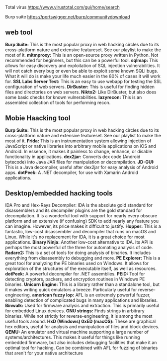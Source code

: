 Total virus
https://www.virustotal.com/gui/home/search

Burp suite
https://portswigger.net/burp/communitydownload

## web tool

   **Burp Suite:** This is the most popular proxy in web hacking circles due to its cross-platform nature and extensive featureset. See       our playlist to make the most of it.
    **mitmproxy:** This is an open-source proxy written in Python. Not recommended for beginners, but this can be a powerful tool.
    **sqlmap:** This allows for easy discovery and exploitation of SQL injection vulnerabilities. It will not catch every bug or even
    be able to exploit some known SQLi bugs. What it will do is make your life much easier in the 80% of cases it will work for.
    **SSL Labs Server Test:** This is an easy to use webapp for testing the SSL configuration of web servers.
    **DirBuster:** This is useful for finding hidden files and directories on web servers.
    **Nikto2:** Like DirBuster, but also does some basic checks for known vulnerabilities.
    **lazyrecon:** This is an assembled collection of tools for performing recon.

## Mobie Haacking tool

**Burp Suite:** This is the most popular proxy in web hacking circles due to its cross-platform nature and extensive featureset. See our playlist to make the most of it.
**Frida:** This is an instrumentation system allowing injection of JavaScript or native libraries into arbitrary mobile applications on iOS and Android. In essence, it makes it painless to change, enhance, or disable functionality in applications.
**dex2jar:** Converts dex code (Android bytecode) into Java JAR files for manipulation or decompilation.
**JD-GUI:** This is a Java decompiler, useful after dex2jar for easy analysis of Android apps.
**dotPeek:** A .NET decompiler, for use with Xamarin Android applications.

## Desktop/embedded hacking tools

IDA Pro and Hex-Rays Decompiler: IDA is the absolute gold standard for disassemblers and its decompiler plugins are the gold standard for decompilation. It is a wonderful tool with support for nearly every obscure platform and an extensive (if confusing) SDK to add nearly any feature you can imagine. However, its price makes it difficult to justify.
**Hopper:** This is a fantastic, low-cost disassembler and decompiler that runs on macOS and Linux. While it's no replacement for IDA, it is a great choice for most applications.
**Binary Ninja:** Another low-cost alternative to IDA. Its API is perhaps the most powerful of the three for automating analysis of code.
**Radare2:** This is a set of tools for doing analysis of binaries. It includes everything from disassembly to debugging and more.
**PE Explorer:** This is a great tool for analyzing the PE binaries used on Windows. It allows for exploration of the structures of the executable itself, as well as resources.
**dotPeek:** A powerful decompiler for .NET assemblies.
**PEiD:** Tool for detecting cryptors, packers, and encryption routines in Windows PE binaries.
**Unicorn Engine:** This is a library rather than a standalone tool, but it makes writing quick emulators a breeze. Particularly useful for reverse-engineering.
**american fuzzy lop:** AFL is an extremely powerful fuzzer, enabling detection of complicated bugs in many applications and libraries.
**Binwalk:** Used for firmware analysis and extraction. This is primarily useful for embedded Linux devices.
**GNU strings:** Finds strings in arbitrary binaries. While not strictly for reverse-engineering, it is among the most useful tools around.
**HxD (Windows) 0xED (macOS):** These are graphical hex editors, useful for analysis and manipulation of files and block devices.
**QEMU:** An emulator and virtual machine supporting a large number of systems/architectures. This makes it useful for things like running embedded firmware, but also includes debugging facilities that make it an optimal tool for hacking. Can be combined with AFL for fuzzing of binaries that aren't for your native architecture
